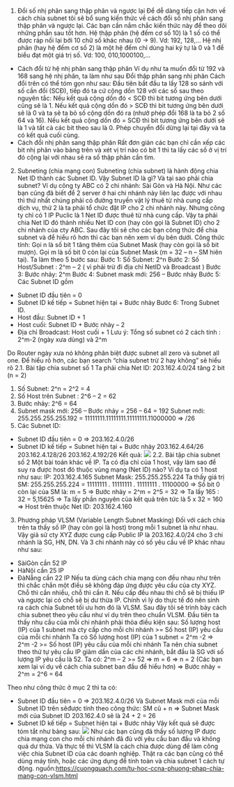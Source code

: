 1. Đổi số nhị phân sang thập phân và ngược lại
Để dễ dàng tiếp cận hơn về cách chia subnet tôi sẽ bổ sung kiến thức về cách đổi số nhị phân sang thập phân và ngược lại. Các bạn cần nắm chắc kiến thức này để theo dõi những phần sau tốt hơn.
Hệ thập phân (hệ đếm cơ số 10) là 1 số có thể được ráp nối lại bởi 10 chữ số khác nhau (0 -> 9). Vd: 192, 128,…
Hệ nhị phân (hay hệ đếm cơ số 2) là một hệ đếm chỉ dùng hai ký tự là 0 và 1 để biểu đạt một giá trị số. Vd: 100, 010,1000100,…
+ Cách đổi từ hệ nhị phân sang thập phân
Ví dụ như ta muốn đổi từ 192 và 168 sang hệ nhị phân, ta làm như sau
Đổi thập phân sang nhị phân
Cách đổi trên có thể tóm gọn như sau: Đầu tiên bắt đầu ta lấy 128 so sánh với số cần đổi (SCĐ), tiếp đó ta cứ cộng dồn 128 với các số sau theo nguyên tắc:
Nếu kết quả cộng dồn đó < SCĐ thì bit tương ứng bên dưới cũng sẽ là 1.
Nếu kết quả cộng dồn đó > SCĐ thì bit tương ứng bên dưới sẽ là 0 và ta sẽ ta bỏ số cộng dồn đó ra (nhưở phép đổi 168 là ta bỏ 2 số 64 và 16).
Nếu kết quả cộng dồn đó = SCĐ thì bit tương ứng bên dưới sẽ là 1 và tất cà các bit theo sau là 0. Phép chuyển đổi dừng lại tại đây và ta có kết quả cuối cùng.
+ Cách đổi nhị phân sang thập phân
Rất đơn giản các bạn chỉ cần xếp các bit nhị phân vào bảng trên và xét vị trí nào có bit 1 thì ta lấy các số ở vị trí đó cộng lại với nhau sẽ ra số thập phân cần tìm.
2. Subneting (chia mạng con)
Subneting (chia subnet) là hành động chia Net ID thành các Subnet ID. Vậy
Subnet ID là gì? Và tại sao phải chia subnet? Ví dụ công ty ABC có 2 chi nhánh: Sài Gòn và Hà Nội. Như các bạn cũng đã biết để 2 server ở hai chi nhánh này liên lạc
được với nhau thì thứ nhất chúng phải có đường truyền vật lý thuê từ nhà cung cấp dịch vụ, thứ 2 là ta phải tổ chức đặt IP cho 2 chi nhánh này.
Nhưng công ty chỉ có 1 IP Puclic là 1 Net ID được thuê từ nhà cung cấp. Vậy ta phải chia Net ID đó thành nhiều Net ID con (hay còn gọi là Subnet ID) cho 2 chi nhánh của cty ABC. Sau đây tôi sẽ cho các bạn công thức để chia subnet và để hiểu rõ hơn thì các bạn nên xem ví dụ bên dưới.
Công thức tính:
Gọi n là số bit 1 tăng thêm của Subnet Mask (hay còn gọi là số bit mượn).
Gọi m là số bit 0 cỏn lại của Subnet Mask (m = 32 – n – SM hiên tại). Ta làm theo 5 bước sau:
Bước 1: Số Subnet: 2^n
Bước 2: Số Host/Subnet : 2^m – 2 ( vì phải trừ đi địa chỉ NetID và Broadcast )
Bước 3: Bước nhảy: 2^m
Bước 4: Subnet mask mới: 256 – Bước nhảy
Bước 5:
Các Subnet ID gồm
+ Subnet ID đầu tiên = 0
+ Subnet ID kế tiếp = Subnet hiện tại + Bước nhảy
Bước 6:
Trong Subnet ID.
+ Host đầu: Subnet ID + 1
+ Host cuối: Subnet ID + Bước nhảy – 2
+ Địa chỉ Broadcast: Host cuối + 1
Lưu ý: Tổng số subnet có 2 cách tính : 2^m-2 (ngày xưa dùng) và 2^m

Do Router ngày xưa nó không phân biệt được subnet all zero và subnet all one. Để
hiểu rõ hơn, các bạn search “chia subnet trừ 2 hay không” sẽ hiểu rõ
2.1. Bài tập chia subnet số 1
Ta phải chia Net ID: 203.162.4.0/24 tăng 2 bit (n = 2)
1. Số Subnet: 2^n = 2^2 = 4
2. Số Host trên Subnet : 2^6 – 2 = 62
3. Bước nhảy: 2^6 = 64
4. Subnet mask mới: 256 – Bước nhảy = 256 – 64 = 192
Subnet mới: 255.255.255.255.192 = 11111111.11111111.11111111.11000000 => /26
5. Các Subnet ID:
+ Subnet ID đầu tiên = 0
=> 203.162.4.0/26
+ Subnet ID kế tiếp = Subnet hiện tại + Bước nhảy
203.162.4.64/26
203.162.4.128/26
203.162.4.192/26
Kết quả:
![](http://i.imgur.com/kWZWtIA.png)
2.2. Bài tập chia subnet số 2
Một bài toán khác về IP. Ta có địa chỉ của 1 host, vậy làm sao để suy ra được host đó thuộc vùng mạng (Net ID) nào?
Ví dụ ta có 1 host như sau:
IP: 203.162.4.165
Subnet Mask: 255.255.255.224
Ta thấy giá trị SM: 255.255.255.224 = 11111111 . 11111111 . 11111111 . 11100000
=> Số bit 0 còn lại của SM là: m = 5
=> Bước nhảy = 2^m = 2^5 = 32
=> Ta lấy 165 : 32 = 5,15625
=> Ta lấy phần nguyên của kết quả trên tức là 5 x 32 = 160
=> Host trên thuộc Net ID: 203.162.4.160
3. Phương pháp VLSM (Variable Length Subnet Masking)
Đối với cách chia trên ta thấy số IP (hay còn gọi là host) trong mỗi 1 subnet là như nhau. Vậy giả sử cty XYZ được cung cấp Public IP là 203.162.4.0/24 cho 3 chi nhánh là SG, HN, DN. Và 3 chi nhánh này có số yêu cầu về IP khác nhau như sau:
+ SàiGòn cần 52 IP
+ HàNội cần 25 IP
+ ĐàNẵng cần 22 IP
Nếu ta dùng cách chia mạng con đều nhau như trên thì chắc chắn một điều sẽ không đáp ứng được yêu cầu của cty XYZ. Chỗ thì cần nhiều, chỗ thì cần ít. Nếu cấp đều nhau thì chỗ sẽ bị thiếu IP và ngược lại có chỗ sẽ bị dư thừa IP. Chính vì lý do thực tế đó nên sinh ra cách chia Subnet tối ưu hơn đó là VLSM. Sau đây tôi sẽ trình bày cách chia subnet theo yêu cầu như ví dụ trên theo chuẩn VLSM.
Đầu tiên ta thấy nhu cầu của mỗi chi nhánh phải thỏa điều kiện sau:
Số lượng host (IP) của 1 subnet mà cty cấp cho mỗi chi nhánh >= Số host (IP) yêu cầu của mỗi chi nhánh
Ta có Số lượng host (IP) của 1 subnet = 2^m -2 => 2^m -2 >= Số host (IP) yêu cầu của mỗi chi nhánh
Ta nên chia subnet theo thứ tự yêu cầu IP giảm dần của các chi nhánh, bắt đầu là SG với số lượng IP yêu cầu là 52.
Ta có:
2^m – 2 >= 52
=> m = 6
=> n = 2 (Các bạn xem lại ví dụ về cách chia subnet ban đầu để hiểu hơn)
=> Bước nhảy = 2^m = 2^6 = 64

Theo như công thức ở mục 2 thì ta có:
+ Subnet ID đầu tiên = 0
=> 203.162.4.0/26
Và Subnet Mask mới của mỗi Subnet ID trên sẽđược tính theo công thức: SM cũ + n
=> Subnet Mask mới của Subnet ID 203.162.4.0 sẽ là 24 + 2 = 26
+ Subnet ID kế tiếp = Subnet hiện tại + Bước nhảy
Vậy kết quả sẽ được tóm tắt như bảng sau:
![](http://i.imgur.com/diVxwCw.png)
Như các bạn cũng đã thấy số lượng IP được chia mạng con cho mỗi chi nhánh đã đủ với yêu cầu ban đầu và không quá dư thừa. Và thực tế thì VLSM là cách chia được dùng để làm công việc chia Subnet ID của các doanh nghiệp. Thật ra các bạn cũng có thể dùng máy tính, hoặc các ứng dụng để tính toàn và chia subnet 1 cách tự động.
nguồn:https://cuongquach.com/tu-hoc-ccna-phuong-phap-chia-mang-con-vlsm.html
